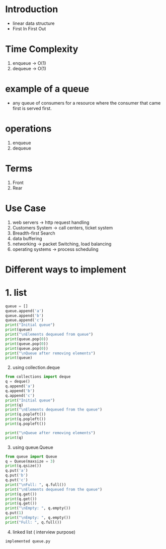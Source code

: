 # Introduction
- linear data structure 
- First In First Out

# Time Complexity
1. enqueue -> O(1)
2. dequeue -> O(1)

# example of a queue 
-  any queue of consumers for a resource where the consumer that came first is served first.

# operations
1. enqueue
2. dequeue

# Terms
1. Front
2. Rear

# Use Case
1. web servers -> http request handling
2. Customers System -> call centers, ticket system
3. Breadth-first Search
4. data buffering
5. networking -> packet Switching, load balancing
6. operating systems -> process scheduling

# Different ways to implement
# 1. list
```python
queue = []
queue.append('a')
queue.append('b')
queue.append('c')
print("Initial queue")
print(queue)
print("\nElements dequeued from queue")
print(queue.pop(0))
print(queue.pop(0))
print(queue.pop(0))
print("\nQueue after removing elements")
print(queue)
```

2. using collection.deque
```python
from collections import deque
q = deque()
q.append('a')
q.append('b')
q.append('c')
print("Initial queue")
print(q)
print("\nElements dequeued from the queue")
print(q.popleft())
print(q.popleft())
print(q.popleft())

print("\nQueue after removing elements")
print(q)
```
3. using queue.Queue
```python
from queue import Queue
q = Queue(maxsize = 3)
print(q.qsize()) 
q.put('a')
q.put('b')
q.put('c')
print("\nFull: ", q.full()) 
print("\nElements dequeued from the queue")
print(q.get())
print(q.get())
print(q.get())
print("\nEmpty: ", q.empty())
q.put(1)
print("\nEmpty: ", q.empty()) 
print("Full: ", q.full())
```

4. linked list ( interview purpose)
```python
implemented queue.py
```